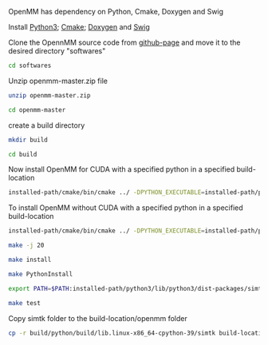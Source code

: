 OpenMM has dependency on Python, Cmake, Doxygen and Swig 

Install [Python3](https://github.com/argha-chakraborty/Installation_related/tree/main/Python3); [Cmake](https://github.com/argha-chakraborty/Installation_related/tree/main/cmake); [Doxygen](https://github.com/argha-chakraborty/Installation_related/tree/main/doxygen) and [Swig](https://github.com/argha-chakraborty/Installation_related/tree/main/swig)


Clone the OpennMM source code from [github-page](https://github.com/openmm/openmm) and move it to the desired directory "softwares"

```bash
cd softwares
```
Unzip openmm-master.zip file 

```bash
unzip openmm-master.zip
```
```bash
cd openmm-master
```
create a build directory
```bash
mkdir build
```
```bash
cd build
```
Now install OpenMM for CUDA with a specified python in a specified build-location

```bash
installed-path/cmake/bin/cmake ../ -DPYTHON_EXECUTABLE=installed-path/python3/bin/python3 -DCMAKE_INSTALL_PREFIX=build-location/openmm -DSWIG_EXECUTABLE=installed-path/swig/bin/swig -DCUDA_TOOLKIT_ROOT_DIR=/usr/local/cuda -DOPENMM_BUILD_SHARED_LIB=ON -DOPENMM_BUILD_STATIC_LIB=ON -DOPENMM_BUILD_C_AND_FORTRAN_WRAPPERS=ON -DBUILD_TESTING=ON -DOPENMM_BUILD_CUDA_LIB=ON -DOPENMM_BUILD_OPENCL_LIB=OFF -DOPENMM_BUILD_CPU_LIB=ON -DOPENMM_BUILD_AMOEBA_PLUGIN=ON -DOPENMM_BUILD_RPMD_PLUGIN=ON -DOPENMM_BUILD_DRUDE_PLUGIN=ON -DOPENMM_BUILD_PME_PLUGIN=ON
```

To install OpenMM without CUDA with a specified python in a specified build-location
```bash
installed-path/cmake/bin/cmake ../ -DPYTHON_EXECUTABLE=installed-path/python3/bin/python3 -DCMAKE_INSTALL_PREFIX=build-location/openmm -DSWIG_EXECUTABLE=installed-path/swig/bin/swig -DOPENMM_BUILD_SHARED_LIB=ON -DOPENMM_BUILD_STATIC_LIB=ON -DOPENMM_BUILD_C_AND_FORTRAN_WRAPPERS=ON -DBUILD_TESTING=ON -DOPENMM_BUILD_CUDA_LIB=OFF -DOPENMM_BUILD_OPENCL_LIB=OFF -DOPENMM_BUILD_CPU_LIB=ON -DOPENMM_BUILD_AMOEBA_PLUGIN=ON -DOPENMM_BUILD_RPMD_PLUGIN=ON -DOPENMM_BUILD_DRUDE_PLUGIN=ON -DOPENMM_BUILD_PME_PLUGIN=ON
```
```bash 
make -j 20
```
```bash
make install
```
```bash
make PythonInstall
```
```bash
export PATH=$PATH:installed-path/python3/lib/python3/dist-packages/simtk
```
```bash
make test
```
Copy simtk folder to the build-location/openmm folder

```bash
cp -r build/python/build/lib.linux-x86_64-cpython-39/simtk build-location/openmm
```
